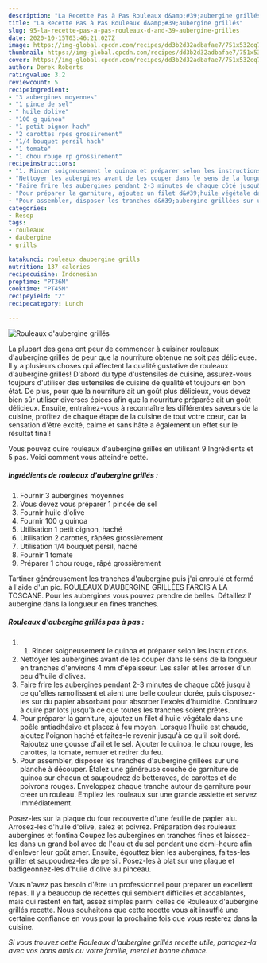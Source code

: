 ```yaml
---
description: "La Recette Pas à Pas Rouleaux d&amp;#39;aubergine grillés"
title: "La Recette Pas à Pas Rouleaux d&amp;#39;aubergine grillés"
slug: 95-la-recette-pas-a-pas-rouleaux-d-and-39-aubergine-grilles
date: 2020-10-15T03:46:21.027Z
image: https://img-global.cpcdn.com/recipes/dd3b2d32adbafae7/751x532cq70/rouleaux-daubergine-grilles-photo-principale-de-la-recette.jpg
thumbnail: https://img-global.cpcdn.com/recipes/dd3b2d32adbafae7/751x532cq70/rouleaux-daubergine-grilles-photo-principale-de-la-recette.jpg
cover: https://img-global.cpcdn.com/recipes/dd3b2d32adbafae7/751x532cq70/rouleaux-daubergine-grilles-photo-principale-de-la-recette.jpg
author: Derek Roberts
ratingvalue: 3.2
reviewcount: 5
recipeingredient:
- "3 aubergines moyennes"
- "1 pince de sel"
- " huile dolive"
- "100 g quinoa"
- "1 petit oignon hach"
- "2 carottes rpes grossirement"
- "1/4 bouquet persil hach"
- "1 tomate"
- "1 chou rouge rp grossirement"
recipeinstructions:
- "1. Rincer soigneusement le quinoa et préparer selon les instructions."
- "Nettoyer les aubergines avant de les couper dans le sens de la longueur en tranches d&#39;environs 4 mm d&#39;épaisseur. Les saler et les arroser d&#39;un peu d&#39;huile d&#39;olives."
- "Faire frire les aubergines pendant 2-3 minutes de chaque côté jusqu&#39;à ce qu&#39;elles ramollissent et aient une belle couleur dorée, puis disposez-les sur du papier absorbant pour absorber l&#39;excès d&#39;humidité. Continuez à cuire par lots jusqu&#39;à ce que toutes les tranches soient prêtes."
- "Pour préparer la garniture, ajoutez un filet d&#39;huile végétale dans une poêle antiadhésive et placez à feu moyen. Lorsque l&#39;huile est chaude, ajoutez l&#39;oignon haché et faites-le revenir jusqu&#39;à ce qu&#39;il soit doré. Rajoutez une gousse d&#39;ail et le sel. Ajouter le quinoa, le chou rouge, les carottes, la tomate, remuer et retirer du feu."
- "Pour assembler, disposer les tranches d&#39;aubergine grillées sur une planche à découper. Étalez une généreuse couche de garniture de quinoa sur chacun et saupoudrez de betteraves, de carottes et de poivrons rouges. Enveloppez chaque tranche autour de garniture pour créer un rouleau. Empilez les rouleaux sur une grande assiette et servez immédiatement."
categories:
- Resep
tags:
- rouleaux
- daubergine
- grills

katakunci: rouleaux daubergine grills 
nutrition: 137 calories
recipecuisine: Indonesian
preptime: "PT36M"
cooktime: "PT45M"
recipeyield: "2"
recipecategory: Lunch

---
```



![Rouleaux d&#39;aubergine grillés](https://img-global.cpcdn.com/recipes/dd3b2d32adbafae7/751x532cq70/rouleaux-daubergine-grilles-photo-principale-de-la-recette.jpg)

La plupart des gens ont peur de commencer à cuisiner rouleaux d&#39;aubergine grillés de peur que la nourriture obtenue ne soit pas délicieuse. Il y a plusieurs choses qui affectent la qualité gustative de rouleaux d&#39;aubergine grillés! D'abord du type d'ustensiles de cuisine, assurez-vous toujours d'utiliser des ustensiles de cuisine de qualité et toujours en bon état. De plus, pour que la nourriture ait un goût plus délicieux, vous devez bien sûr utiliser diverses épices afin que la nourriture préparée ait un goût délicieux. Ensuite, entraînez-vous à reconnaître les différentes saveurs de la cuisine, profitez de chaque étape de la cuisine de tout votre cœur, car la sensation d'être excité, calme et sans hâte a également un effet sur le résultat final!

<!--inarticleads1-->

Vous pouvez cuire rouleaux d&#39;aubergine grillés en utilisant 9 Ingrédients et 5 pas. Voici comment vous atteindre cette.

##### Ingrédients de rouleaux d&#39;aubergine grillés :

1. Fournir 3 aubergines moyennes
1. Vous devez vous préparer 1 pincée de sel
1. Fournir  huile d&#39;olive
1. Fournir 100 g quinoa
1. Utilisation 1 petit oignon, haché
1. Utilisation 2 carottes, râpées grossièrement
1. Utilisation 1/4 bouquet persil, haché
1. Fournir 1 tomate
1. Préparer 1 chou rouge, râpé grossièrement


Tartiner généreusement les tranches d&#39;aubergine puis j&#39;ai enroulé et fermé à l&#39;aide d&#39;un pic. ROULEAUX D&#39;AUBERGINE GRILLÉES FARCIS A LA TOSCANE. Pour les aubergines vous pouvez prendre de belles. Détaillez l&#39; aubergine dans la longueur en fines tranches. 

<!--inarticleads2-->

##### Rouleaux d&#39;aubergine grillés pas à pas :

1. 1. Rincer soigneusement le quinoa et préparer selon les instructions.
1. Nettoyer les aubergines avant de les couper dans le sens de la longueur en tranches d&#39;environs 4 mm d&#39;épaisseur. Les saler et les arroser d&#39;un peu d&#39;huile d&#39;olives.
1. Faire frire les aubergines pendant 2-3 minutes de chaque côté jusqu&#39;à ce qu&#39;elles ramollissent et aient une belle couleur dorée, puis disposez-les sur du papier absorbant pour absorber l&#39;excès d&#39;humidité. Continuez à cuire par lots jusqu&#39;à ce que toutes les tranches soient prêtes.
1. Pour préparer la garniture, ajoutez un filet d&#39;huile végétale dans une poêle antiadhésive et placez à feu moyen. Lorsque l&#39;huile est chaude, ajoutez l&#39;oignon haché et faites-le revenir jusqu&#39;à ce qu&#39;il soit doré. Rajoutez une gousse d&#39;ail et le sel. Ajouter le quinoa, le chou rouge, les carottes, la tomate, remuer et retirer du feu.
1. Pour assembler, disposer les tranches d&#39;aubergine grillées sur une planche à découper. Étalez une généreuse couche de garniture de quinoa sur chacun et saupoudrez de betteraves, de carottes et de poivrons rouges. Enveloppez chaque tranche autour de garniture pour créer un rouleau. Empilez les rouleaux sur une grande assiette et servez immédiatement.


Posez-les sur la plaque du four recouverte d&#39;une feuille de papier alu. Arrosez-les d&#39;huile d&#39;olive, salez et poivrez. Préparation des rouleaux aubergines et fontina Coupez les aubergines en tranches fines et laissez-les dans un grand bol avec de l&#39;eau et du sel pendant une demi-heure afin d&#39;enlever leur goût amer. Ensuite, égouttez bien les aubergines, faites-les griller et saupoudrez-les de persil. Posez-les à plat sur une plaque et badigeonnez-les d&#39;huile d&#39;olive au pinceau. 

<!--inarticleads1-->

<p>
Vous n'avez pas besoin d'être un professionnel pour préparer un excellent repas. Il y a beaucoup de recettes qui semblent difficiles et accablantes, mais qui restent en fait, assez simples parmi celles de Rouleaux d&#39;aubergine grillés recette. Nous souhaitons que cette recette vous ait insufflé une certaine confiance en vous pour la prochaine fois que vous resterez dans la cuisine.
</p>

<p>
<i>Si vous trouvez cette Rouleaux d&#39;aubergine grillés recette utile, partagez-la avec vos bons amis ou votre famille, merci et bonne chance.</i>
</p>
